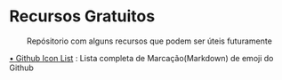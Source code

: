 # Recursos Gratuitos

<p align="center">Repósitorio com alguns recursos que podem ser úteis futuramente</p>
<p>
 <a href="https://github.com/DanielSoaress/recursos-gratuitos/blob/main/src/icon_list/icon_list.md">• Github Icon List</a>
 :  Lista completa de Marcação(Markdown) de emoji do Github 
</p>

